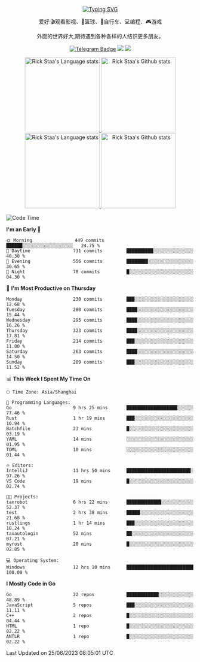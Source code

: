 <div align="center"> 

[![Typing SVG](https://readme-typing-svg.herokuapp.com?size=25&duration=2500&color=eeeeee&vCenter=true&width=200&height=40&lines=Hi+there+%F0%9F%91%8B%F0%9F%8F%BB;I'm+DanBai)](https://git.io/typing-svg)

爱好:🎬观看影视、🏀篮球、🚴自行车、💻编程、🎮游戏

外面的世界好大,期待遇到各种各样的人结识更多朋友。

[![Telegram Badge](https://img.shields.io/badge/-Telegram-blue?style=flat&logo=Telegram&logoColor=white)](https://t.me/danbai9420) 
[![](https://img.shields.io/badge/-Blog-brightgreen?style=flat&logo=Blogger&logoColor=white)](https://p00q.cn)
[![](https://img.shields.io/badge/-Email-red?style=flat&logo=Mail.Ru&logoColor=white)](mailto:danbai@88.com)
</div>

<!-- Light Mode -->
<div align="center"> 
<a href="https://github.com/anuraghazra/github-readme-stats#gh-light-mode-only">
<img height=200 src="https://github-readme-stats.vercel.app/api/top-langs/?username=danbai225&layout=compact&langs_count=10&hide_border=1&role=OWNER,COLLABORATOR#gh-light-mode-only" alt="Rick Staa's Language stats" />
</a>
<a href="https://github.com/anuraghazra/github-readme-stats#gh-light-mode-only">
<img height=200 src="https://github-readme-stats.vercel.app/api?username=danbai225&show_icons=true&count_private=true&line_height=28&hide_border=1&include_all_commits=true&card_width=450&role=OWNER,COLLABORATOR&exclude_repo=github-readme-stats#gh-light-mode-only" alt="Rick Staa's Github stats" />
</a>
</div>

<!-- Dark Mode -->
<div align="center"> 
<a href="https://github.com/anuraghazra/github-readme-stats#gh-dark-mode-only">
<img height=200 src="https://github-readme-stats.vercel.app/api/top-langs/?username=danbai225&layout=compact&langs_count=10&hide_border=1&role=OWNER,COLLABORATOR&theme=github_dark#gh-dark-mode-only" alt="Rick Staa's Language stats" />
</a>
<a href="https://github.com/anuraghazra/github-readme-stats#gh-dark-mode-only">
<img height=200 src="https://github-readme-stats.vercel.app/api?username=danbai225&show_icons=true&count_private=true&line_height=28&hide_border=1&include_all_commits=true&card_width=450&role=OWNER,COLLABORATOR&exclude_repo=github-readme-stats&theme=github_dark#gh-dark-mode-only" alt="Rick Staa's Github stats" />
</a>
</div>

<!--START_SECTION:waka-->
![Code Time](http://img.shields.io/badge/Code%20Time-479%20hrs%2011%20mins-blue)

**I'm an Early 🐤** 

```text
🌞 Morning                449 commits         ██████░░░░░░░░░░░░░░░░░░░   24.75 % 
🌆 Daytime                731 commits         ██████████░░░░░░░░░░░░░░░   40.30 % 
🌃 Evening                556 commits         ████████░░░░░░░░░░░░░░░░░   30.65 % 
🌙 Night                  78 commits          █░░░░░░░░░░░░░░░░░░░░░░░░   04.30 % 
```
📅 **I'm Most Productive on Thursday** 

```text
Monday                   230 commits         ███░░░░░░░░░░░░░░░░░░░░░░   12.68 % 
Tuesday                  280 commits         ████░░░░░░░░░░░░░░░░░░░░░   15.44 % 
Wednesday                295 commits         ████░░░░░░░░░░░░░░░░░░░░░   16.26 % 
Thursday                 323 commits         ████░░░░░░░░░░░░░░░░░░░░░   17.81 % 
Friday                   214 commits         ███░░░░░░░░░░░░░░░░░░░░░░   11.80 % 
Saturday                 263 commits         ████░░░░░░░░░░░░░░░░░░░░░   14.50 % 
Sunday                   209 commits         ███░░░░░░░░░░░░░░░░░░░░░░   11.52 % 
```


📊 **This Week I Spent My Time On** 

```text
🕑︎ Time Zone: Asia/Shanghai

💬 Programming Languages: 
Go                       9 hrs 25 mins       ███████████████████░░░░░░   77.46 % 
Rust                     1 hr 19 mins        ███░░░░░░░░░░░░░░░░░░░░░░   10.94 % 
Batchfile                23 mins             █░░░░░░░░░░░░░░░░░░░░░░░░   03.19 % 
YAML                     14 mins             ░░░░░░░░░░░░░░░░░░░░░░░░░   01.95 % 
TOML                     10 mins             ░░░░░░░░░░░░░░░░░░░░░░░░░   01.44 % 

🔥 Editors: 
IntelliJ                 11 hrs 50 mins      ████████████████████████░   97.26 % 
VS Code                  19 mins             █░░░░░░░░░░░░░░░░░░░░░░░░   02.74 % 

🐱‍💻 Projects: 
taxrobot                 6 hrs 22 mins       █████████████░░░░░░░░░░░░   52.37 % 
test                     2 hrs 38 mins       █████░░░░░░░░░░░░░░░░░░░░   21.68 % 
rustlings                1 hr 14 mins        ███░░░░░░░░░░░░░░░░░░░░░░   10.24 % 
taxautologin             52 mins             ██░░░░░░░░░░░░░░░░░░░░░░░   07.21 % 
myrust                   20 mins             █░░░░░░░░░░░░░░░░░░░░░░░░   02.85 % 

💻 Operating System: 
Windows                  12 hrs 10 mins      █████████████████████████   100.00 % 
```

**I Mostly Code in Go** 

```text
Go                       22 repos            ████████████░░░░░░░░░░░░░   48.89 % 
JavaScript               5 repos             ███░░░░░░░░░░░░░░░░░░░░░░   11.11 % 
C++                      2 repos             █░░░░░░░░░░░░░░░░░░░░░░░░   04.44 % 
HTML                     1 repo              █░░░░░░░░░░░░░░░░░░░░░░░░   02.22 % 
ANTLR                    1 repo              █░░░░░░░░░░░░░░░░░░░░░░░░   02.22 % 
```




 Last Updated on 25/06/2023 08:05:01 UTC
<!--END_SECTION:waka-->
